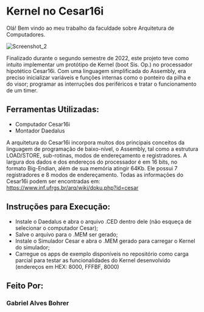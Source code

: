 # Kernel no Cesar16i
Olá! Bem vindo ao meu trabalho da faculdade sobre Arquitetura de Computadores.

![Screenshot_2](https://github.com/Huthee/kernelCesar_Assembly/assets/89394453/0cf782c9-5dc9-41c6-8088-36302396e523)

Finalizado durante o segundo semestre de 2022, este projeto teve como intuito implementar um protótipo de Kernel (boot Sis. Op.) no processador hipotético Cesar16i. Com uma linguagem simplificada do Assembly, era preciso inicializar variáveis e funções internas como o ponteiro da pilha e do visor; programar as interruções dos periféricos e tratar o funcionamento de um timer.

## Ferramentas Utilizadas:

* Computador Cesar16i
* Montador Daedalus

A arquitetura do Cesar16i incorpora muitos dos principais conceitos da linguagem de programação de baixo-nível, o Assembly, tal como a estrutura LOAD/STORE, sub-rotinas, modos de endereçamento e registradores. A largura dos dados e dos endereços do processador é em 16 bits, no formato Big-Endian, além de sua memória atingir 64Kb. Ele possui 7 registradores e 8 modos de endereçamento. Todas as informações do Cesar16i podem ser encontradas em: https://www.inf.ufrgs.br/arq/wiki/doku.php?id=cesar

## Instruções para Execução:

* Instale o Daedalus e abra o arquivo .CED dentro dele (não esqueça de selecionar o computador Cesar);
* Salve o arquivo para o .MEM ser gerado;
* Instale o Simulador Cesar e abra o .MEM gerado para carregar o Kernel do simulador;
* Carregue os apps de exemplo disponíveis no repositório como carga parcial para testar as funcionalidades do Kernel desenvolvido (endereços em HEX: 8000, FFFBF, 8000)


## Feito Por:
###      Gabriel Alves Bohrer
